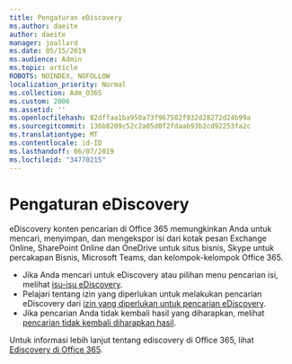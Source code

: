 ```yaml
---
title: Pengaturan eDiscovery
ms.author: daeite
author: daeite
manager: joallard
ms.date: 05/15/2019
ms.audience: Admin
ms.topic: article
ROBOTS: NOINDEX, NOFOLLOW
localization_priority: Normal
ms.collection: Adm_O365
ms.custom: 2006
ms.assetid: ''
ms.openlocfilehash: 82dffaa1ba950a73f967502f932d28272d24b99a
ms.sourcegitcommit: 136b8209c52c2a05d0f2fdaab93b2cd92253fa2c
ms.translationtype: MT
ms.contentlocale: id-ID
ms.lasthandoff: 06/07/2019
ms.locfileid: "34770215"
---
```

# <a name="ediscovery-settings"></a>Pengaturan eDiscovery

eDiscovery konten pencarian di Office 365 memungkinkan Anda untuk mencari, menyimpan, dan mengekspor isi dari kotak pesan Exchange Online, SharePoint Online dan OneDrive untuk situs bisnis, Skype untuk percakapan Bisnis, Microsoft Teams, dan kelompok-kelompok Office 365.

- Jika Anda mencari untuk eDiscovery atau pilihan menu pencarian isi, melihat [isu-isu eDiscovery](https://docs.microsoft.com/alchemyinsights/ediscovery-issues).
- Pelajari tentang izin yang diperlukan untuk melakukan pencarian eDiscovery dari [izin yang diperlukan untuk pencarian eDiscovery](https://docs.microsoft.com/alchemyinsights/permissions-required-for-ediscovery-searches).
- Jika pencarian Anda tidak kembali hasil yang diharapkan, melihat [pencarian tidak kembali diharapkan hasil](https://docs.microsoft.com/alchemyinsights/search-not-returning-expected-results).

Untuk informasi lebih lanjut tentang ediscovery di Office 365, lihat [Ediscovery di Office 365](https://docs.microsoft.com/office365/securitycompliance/ediscovery).
